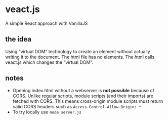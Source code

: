 # veact.js
A simple React approach with VanillaJS
## the idea
Using “virtual DOM” technology to create an element without actually writing it to the document. The html file has no elements. The html calls veact.js which changes the "virtual DOM".
## notes
* Opening index.html without a webserver is **not possible** because of CORS. Unlike regular scripts, module scripts (and their imports) are fetched with CORS. This means cross-origin module scripts must return valid CORS headers such as `Access-Control-Allow-Origin: *`
* To try locally use `node server.js`
